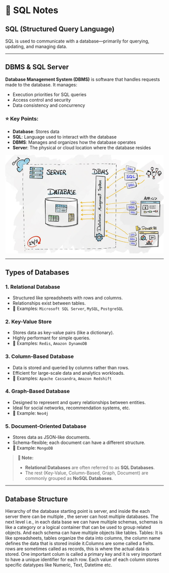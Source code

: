 # 📘 SQL Notes

## **SQL (Structured Query Language)**
SQL is used to communicate with a database—primarily for querying, updating, and managing data.

---

## **DBMS & SQL Server**

**Database Management System (DBMS)** is software that handles requests made to the database. It manages:
- Execution priorities for SQL queries
- Access control and security
- Data consistency and concurrency

### ⭐️ Key Points:
- **Database**: Stores data  
- **SQL**: Language used to interact with the database  
- **DBMS**: Manages and organizes how the database operates  
- **Server**: The physical or cloud location where the database resides

![alt text](<Resources/Images/DBMSandSQLServer.png>)

---

## **Types of Databases**

### 1. **Relational Database**
- Structured like spreadsheets with rows and columns.
- Relationships exist between tables.
- 📌 Examples: `Microsoft SQL Server`, `MySQL`, `PostgreSQL`

### 2. **Key-Value Store**
- Stores data as key-value pairs (like a dictionary).
- Highly performant for simple queries.
- 📌 Examples: `Redis`, `Amazon DynamoDB`

### 3. **Column-Based Database**
- Data is stored and queried by columns rather than rows.
- Efficient for large-scale data and analytics workloads.
- 📌 Examples: `Apache Cassandra`, `Amazon Redshift`

### 4. **Graph-Based Database**
- Designed to represent and query relationships between entities.
- Ideal for social networks, recommendation systems, etc.
- 📌 Example: `Neo4j`

### 5. **Document-Oriented Database**
- Stores data as JSON-like documents.
- Schema-flexible; each document can have a different structure.
- 📌 Example: `MongoDB`

> **📝 Note:**  
> - **Relational Databases** are often referred to as **SQL Databases**.  
> - The rest (Key-Value, Column-Based, Graph, Document) are commonly grouped as **NoSQL Databases**.

---
## **Database Structure**
Hierarchy of the database
starting point is server, and inside the each server there can be multiple , the server can host multiple databases. The next level i.e., in each data base we can have multiple schemas, schemas is like  a category or a logical container that can be used to group related objects. And each schema can have multiple objects like tables.
Tables: It is like spreadsheets, tables organize the data into columns, the column name defines the data that is stored inside it.Columns are some called a fielts. rows are sometimes called as records, this is where the actual data is stored. One important colum is called a primary key and it is very important to have a unique identifier for each row.
Each value of each column stores specific datatypes like Numeric, Text, Datetime etc.